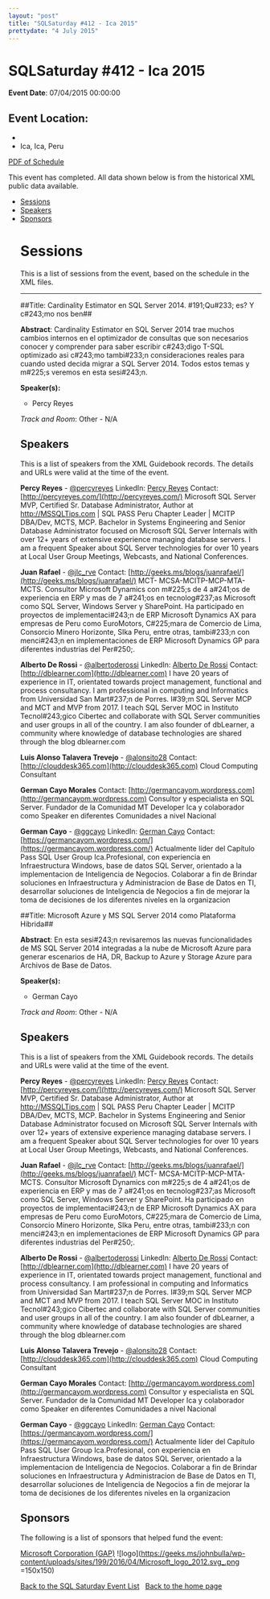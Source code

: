 ```yaml
---
layout: "post" 
title: "SQLSaturday #412 - Ica 2015" 
prettydate: "4 July 2015" 
---
```

# SQLSaturday #412 - Ica 2015
 
**Event Date**: 07/04/2015 00:00:00
 
**Event Location**:
- 
- 
- Ica, Ica, Peru
 
<a href="/PDF/0412.pdf">PDF of Schedule</a>
 
This event has completed. All data shown below is from the historical XML public data available.
<ul>
   <li><a href="#sessions">Sessions</a></li>
   <li><a href="#speakers">Speakers</a></li>
   <li><a href="#sponsors">Sponsors</a></li>
 
 
 
# <a name="sessions"></a>Sessions
This is a list of sessions from the event, based on the schedule in the XML files.
 
----------------------------------------------------------------------------------- 
 
##Title: Cardinality Estimator en SQL Server 2014. #191;Qu#233; es? Y c#243;mo nos ben##
 
**Abstract**:
Cardinality Estimator en SQL Server 2014 trae muchos cambios internos en el optimizador de consultas que son necesarios conocer y comprender para saber escribir c#243;digo T-SQL optimizado asi c#243;mo tambi#233;n consideraciones reales para cuando usted decida migrar a SQL Server 2014.
Todos estos temas y m#225;s veremos en esta sesi#243;n. 

 
**Speaker(s):**
- Percy Reyes
 
*Track and Room*: Other - N/A
 
 
 
 
## <a name="#speakers"></a>Speakers
This is a list of speakers from the XML Guidebook records. The details and URLs were valid at the time of the event.
 
 
**Percy Reyes**  - [@percyreyes](https://www.twitter.com/@percyreyes)
LinkedIn: [Percy Reyes](https://www.linkedin.com/in/percyreyes)
Contact: [http://percyreyes.com/](http://percyreyes.com/)
Microsoft SQL Server MVP, Certified Sr. Database Administrator, Author at http://MSSQLTips.com  | SQL PASS Peru Chapter Leader | MCITP DBA/Dev, MCTS, MCP.
Bachelor in Systems Engineering and Senior Database Administrator focused on Microsoft SQL Server Internals with over 12+ years of extensive experience managing database servers. I am a frequent Speaker about SQL Server technologies for over 10 years at Local User Group Meetings, Webcasts, and National Conferences. 
 
**Juan Rafael**  - [@jlc_rve](https://www.twitter.com/@jlc_rve)
Contact: [http://geeks.ms/blogs/juanrafael/](http://geeks.ms/blogs/juanrafael/)
MCT- MCSA-MCITP-MCP-MTA-MCTS. Consultor Microsoft Dynamics con m#225;s de 4 a#241;os de experiencia en ERP y mas de 7 a#241;os en tecnolog#237;as Microsoft como SQL Server, Windows Server y SharePoint. Ha participado en proyectos de implementaci#243;n de ERP Microsoft Dynamics AX para empresas de Peru como EuroMotors, C#225;mara de Comercio de Lima, Consorcio Minero Horizonte, SIka Peru, entre otras, tambi#233;n con menci#243;n en implementaciones de ERP Microsoft Dynamics GP para diferentes industrias del Per#250;.
 
**Alberto De Rossi**  - [@albertoderossi](https://www.twitter.com/@albertoderossi)
LinkedIn: [Alberto De Rossi](https://www.linkedin.com/profile/public-profile-settings?trk=prof-edit-edit-public_profile)
Contact: [http://dblearner.com](http://dblearner.com)
I have 20 years of experience in IT, orientated towards project management, functional and process consultancy. I am professional in computing and Informatics from Universidad San Mart#237;n de Porres. I#39;m SQL Server MCP and MCT and MVP from 2017. I teach SQL Server MOC in Instituto Tecnol#243;gico Cibertec and collaborate with SQL Server communities and user groups in all of the country. I am also founder of dbLearner, a community where knowledge of database technologies are shared through the blog dblearner.com
 
**Luis Alonso Talavera Trevejo**  - [@alonsito28](https://www.twitter.com/@alonsito28)
Contact: [http://clouddesk365.com](http://clouddesk365.com)
Cloud Computing Consultant
 
**German Cayo Morales** 
Contact: [http://germancayom.wordpress.com](http://germancayom.wordpress.com)
Consultor y especialista en SQL Server. Fundador de la Comunidad MT Developer Ica y colaborador como Speaker en diferentes Comunidades a nivel Nacional
 
**German Cayo**  - [@ggcayo](https://www.twitter.com/@ggcayo)
LinkedIn: [German Cayo](https://www.linkedin.com/in/ggcayo/)
Contact: [https://germancayom.wordpress.com/](https://germancayom.wordpress.com/)
Actualmente líder del Capítulo Pass SQL User Group Ica.Profesional, con experiencia en Infraestructura Windows, base de datos SQL Server, orientado a la implementacion de Inteligencia de Negocios. Colaborar a fin de Brindar soluciones en Infraestructura y Administracion de Base de Datos en TI, desarrollar soluciones de Inteligencia de Negocios a fin de mejorar la toma de decisiones de los diferentes niveles en la organizacion
 
 
 
 
##Title: Microsoft Azure y MS SQL Server 2014 como Plataforma Hibrida##
 
**Abstract**:
En esta sesi#243;n revisaremos las nuevas funcionalidades de MS SQL Server 2014 integradas a la nube de Microsoft Azure para generar escenarios de HA, DR, Backup to Azure y Storage Azure para Archivos de Base de Datos.
 
**Speaker(s):**
- German Cayo
 
*Track and Room*: Other - N/A
 
 
 
 
## <a name="#speakers"></a>Speakers
This is a list of speakers from the XML Guidebook records. The details and URLs were valid at the time of the event.
 
 
**Percy Reyes**  - [@percyreyes](https://www.twitter.com/@percyreyes)
LinkedIn: [Percy Reyes](https://www.linkedin.com/in/percyreyes)
Contact: [http://percyreyes.com/](http://percyreyes.com/)
Microsoft SQL Server MVP, Certified Sr. Database Administrator, Author at http://MSSQLTips.com  | SQL PASS Peru Chapter Leader | MCITP DBA/Dev, MCTS, MCP.
Bachelor in Systems Engineering and Senior Database Administrator focused on Microsoft SQL Server Internals with over 12+ years of extensive experience managing database servers. I am a frequent Speaker about SQL Server technologies for over 10 years at Local User Group Meetings, Webcasts, and National Conferences. 
 
**Juan Rafael**  - [@jlc_rve](https://www.twitter.com/@jlc_rve)
Contact: [http://geeks.ms/blogs/juanrafael/](http://geeks.ms/blogs/juanrafael/)
MCT- MCSA-MCITP-MCP-MTA-MCTS. Consultor Microsoft Dynamics con m#225;s de 4 a#241;os de experiencia en ERP y mas de 7 a#241;os en tecnolog#237;as Microsoft como SQL Server, Windows Server y SharePoint. Ha participado en proyectos de implementaci#243;n de ERP Microsoft Dynamics AX para empresas de Peru como EuroMotors, C#225;mara de Comercio de Lima, Consorcio Minero Horizonte, SIka Peru, entre otras, tambi#233;n con menci#243;n en implementaciones de ERP Microsoft Dynamics GP para diferentes industrias del Per#250;.
 
**Alberto De Rossi**  - [@albertoderossi](https://www.twitter.com/@albertoderossi)
LinkedIn: [Alberto De Rossi](https://www.linkedin.com/profile/public-profile-settings?trk=prof-edit-edit-public_profile)
Contact: [http://dblearner.com](http://dblearner.com)
I have 20 years of experience in IT, orientated towards project management, functional and process consultancy. I am professional in computing and Informatics from Universidad San Mart#237;n de Porres. I#39;m SQL Server MCP and MCT and MVP from 2017. I teach SQL Server MOC in Instituto Tecnol#243;gico Cibertec and collaborate with SQL Server communities and user groups in all of the country. I am also founder of dbLearner, a community where knowledge of database technologies are shared through the blog dblearner.com
 
**Luis Alonso Talavera Trevejo**  - [@alonsito28](https://www.twitter.com/@alonsito28)
Contact: [http://clouddesk365.com](http://clouddesk365.com)
Cloud Computing Consultant
 
**German Cayo Morales** 
Contact: [http://germancayom.wordpress.com](http://germancayom.wordpress.com)
Consultor y especialista en SQL Server. Fundador de la Comunidad MT Developer Ica y colaborador como Speaker en diferentes Comunidades a nivel Nacional
 
**German Cayo**  - [@ggcayo](https://www.twitter.com/@ggcayo)
LinkedIn: [German Cayo](https://www.linkedin.com/in/ggcayo/)
Contact: [https://germancayom.wordpress.com/](https://germancayom.wordpress.com/)
Actualmente líder del Capítulo Pass SQL User Group Ica.Profesional, con experiencia en Infraestructura Windows, base de datos SQL Server, orientado a la implementacion de Inteligencia de Negocios. Colaborar a fin de Brindar soluciones en Infraestructura y Administracion de Base de Datos en TI, desarrollar soluciones de Inteligencia de Negocios a fin de mejorar la toma de decisiones de los diferentes niveles en la organizacion
 
 
 
## <a name="sponsors"></a>Sponsors
The following is a list of sponsors that helped fund the event:
 
[Microsoft Corporation (GAP)](http://www.microsoft.com/en-us/server-cloud/products/sql-server/)
![logo](https://geeks.ms/johnbulla/wp-content/uploads/sites/199/2016/04/Microsoft_logo_2012.svg_.png =150x150)
 
[Back to the SQL Saturday Event List](/past.html)
&nbsp;
[Back to the home page](/index.html)
